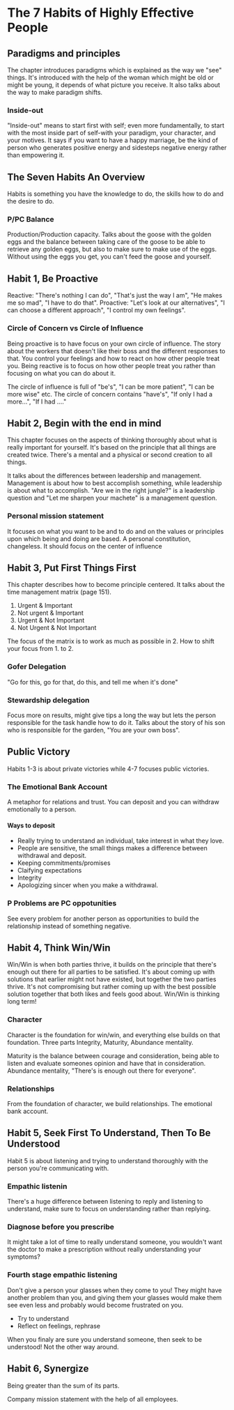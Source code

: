 # The 7 Habits of Highly Effective People

## Paradigms and principles
The chapter introduces paradigms which is explained as the way we "see" things. It's introduced with the help of the woman which might be old or might be young, it depends of what picture you receive. It also talks about the way to make paradigm shifts.

### Inside-out
"Inside-out" means to start first with self; even more fundamentally, to start with the most inside part of self-with your paradigm, your character, and your motives. It says if you want to have a happy marriage, be the kind of person who generates positive energy and sidesteps negative energy rather than empowering it.

## The Seven Habits An Overview
Habits is something you have the knowledge to do, the skills how to do and the desire to do.

### P/PC Balance
Production/Production capacity. Talks about the goose with the golden eggs and the balance between taking care of the goose to be able to retrieve any golden eggs, but also to make sure to make use of the eggs. Without using the eggs you get, you can't feed the goose and yourself.

## Habit 1, Be Proactive
Reactive: "There's nothing I can do", "That's just the way I am", "He makes me so mad", "I have to do that".
Proactive: "Let's look at our alternatives", "I can choose a different approach", "I control my own feelings".

### Circle of Concern vs Circle of Influence
Being proactive is to have focus on your own circle of influence. The story about the workers that doesn't like their boss and the different responses to that. You control your feelings and how to react on how other people treat you. Being reactive is to focus on how other people treat you rather than focusing on what you can do about it.

The circle of influence is full of "be's", "I can be more patient", "I can be more wise" etc.
The circle of concern contains "have's", "If only I had a more...", "If I had ...."

## Habit 2, Begin with the end in mind
This chapter focuses on the aspects of thinking thoroughly about what is really important for yourself. It's based on the principle that all things are created twice. There's a mental and a physical or second creation to all things. 

It talks about the differences between leadership and management. Management is about how to best accomplish something, while leadership is about what to accomplish. "Are we in the right jungle?" is a leadership question and "Let me sharpen your machete" is a management question.

### Personal mission statement
It focuses on what you want to be and to do and on the values or principles upon which being and doing are based. A personal constitution, changeless. It should focus on the center of influence 

## Habit 3, Put First Things First
This chapter describes how to become principle centered. It talks about the time management matrix (page 151).

1. Urgent & Important
2. Not urgent & Important
3. Urgent & Not Important
4. Not Urgent & Not Important 

The focus of the matrix is to work as much as possible in 2. How to shift your focus from 1. to 2. 

### Gofer Delegation
"Go for this, go for that, do this, and tell me when it's done"

### Stewardship delegation
Focus more on results, might give tips a long the way but lets the person responsible for the task handle how to do it. Talks about the story of his son who is responsible for the garden, "You are your own boss".

## Public Victory
Habits 1-3 is about private victories while 4-7 focuses public victories.

### The Emotional Bank Account
A metaphor for relations and trust. You can deposit and you can withdraw emotionally to a person.

#### Ways to deposit

* Really trying to understand an individual, take interest in what they love.
* People are sensitive, the small things makes a difference between withdrawal and deposit.
* Keeping commitments/promises
* Claifying expectations
* Integrity
* Apologizing sincer when you make a withdrawal.

### P Problems are PC oppotunities
See every problem for another person as opportunities to build the relationship instead of something negative.

## Habit 4, Think Win/Win
Win/Win is when both parties thrive, it builds on the principle that there's enough out there for all parties to be satisfied. It's about coming up with solutions that earlier might not have existed, but together the two parties thrive. It's not compromising but rather coming up with the best possible solution together that both likes and feels good about. Win/Win is thinking long term!

### Character
Character is the foundation for win/win, and everything else builds on that foundation. Three parts Integrity, Maturity, Abundance mentality.

Maturity is the balance between courage and consideration, being able to listen and evaluate someones opinion and have that in consideration.
Abundance mentality, "There's is enough out there for everyone".

### Relationships
From the foundation of character, we build relationships. The emotional bank account.

## Habit 5, Seek First To Understand, Then To Be Understood
Habit 5 is about listening and trying to understand thoroughly with the person you're communicating with.

### Empathic listenin
There's a huge difference between listening to reply and listening to understand, make sure to focus on understanding rather than replying. 

### Diagnose before you prescribe
It might take a lot of time to really understand someone, you wouldn't want the doctor to make a prescription without really understanding your symptoms?

### Fourth stage empathic listening
Don't give a person your glasses when they come to you! They might have another problem than you, and giving them your glasses would make them see even less and probably would become frustrated on you.

* Try to understand
* Reflect on feelings, rephrase

When you finaly are sure you understand someone, then seek to be understood! Not the other way around.

## Habit 6, Synergize
Being greater than the sum of its parts.

Company mission statement with the help of all employees.

